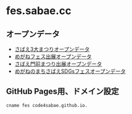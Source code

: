 # fes.sabae.cc

## オープンデータ

- [さばえ3大まつりオープンデータ](index.csv)
- [めがねフェス出展オープンデータ](meganefes.csv)
- [さばえ門前まつり出展オープンデータ](monzenfes.csv)
- [めがねのまちさばえSDGsフェスオープンデータ](sdgsfes.csv)

## GitHub Pages用、ドメイン設定

```
cname fes code4sabae.github.io.
```
